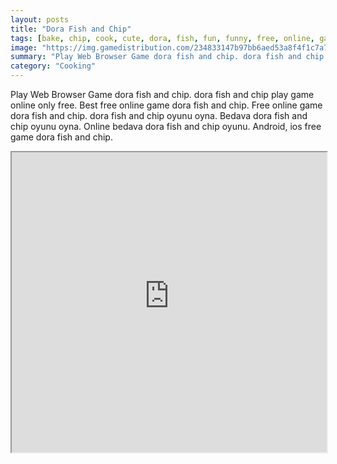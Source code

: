```yaml
---
layout: posts
title: "Dora Fish and Chip"
tags: [bake, chip, cook, cute, dora, fish, fun, funny, free, online, games, oyna, game, free, games, play, play, games]
image: "https://img.gamedistribution.com/234833147b97bb6aed53a8f4f1c7a7d8.jpg"
summary: "Play Web Browser Game dora fish and chip. dora fish and chip play game online only free. Best free online game dora fish and chip. Free online game dora fish and chip. dora fish and chip oyunu oyna. Bedava dora fish and chip oyunu oyna. Online bedava dora fish and chip oyunu. Android, ios free game dora fish and chip."
category: "Cooking"
---
```


Play Web Browser Game dora fish and chip. dora fish and chip play game online only free. Best free online game dora fish and chip. Free online game dora fish and chip. dora fish and chip oyunu oyna. Bedava dora fish and chip oyunu oyna. Online bedava dora fish and chip oyunu. Android, ios free game dora fish and chip.

<iframe width="100%" height="480px;" src="https://flash.gamedistribution.com?game=234833147b97bb6aed53a8f4f1c7a7d8"></iframe>
